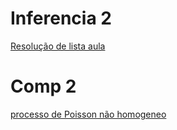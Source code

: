 # Inferencia 2

[Resolução de lista aula](Lista__comp_aula.html)

# Comp 2

[processo de Poisson não homogeneo](nhpp_GustavoA.html)
